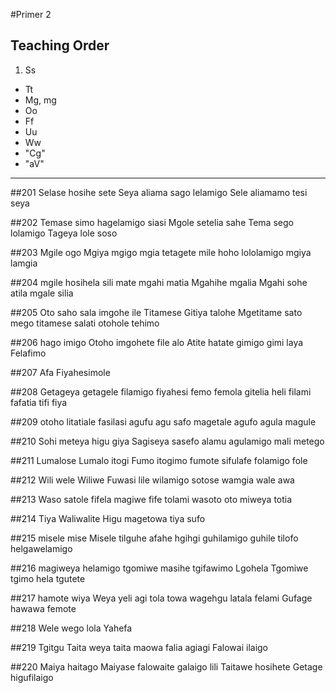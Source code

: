 
#Primer 2

## Teaching Order

1. Ss
* Tt
* Mg, mg
* Oo
* Ff
* Uu
* Ww
* "Cg"
* "aV"

***

##201
Selase
hosihe
sete
Seya
aliama
sago
lelamigo
Sele
aliamamo
tesi
seya

##202
Temase
simo
hagelamigo
siasi
Mgole
setelia
sahe
Tema
sego
lolamigo
Tageya
lole
soso

##203
Mgile
ogo
Mgiya
mgigo
mgia
tetagete
mile
hoho
lololamigo
mgiya
lamgia

##204
mgile
hosihela
sili
mate
mgahi
matia
Mgahihe
mgalia
Mgahi
sohe
atila
mgale
silia

##205
Oto
saho
sala
imgohe
ile
Titamese
Gitiya
talohe
Mgetitame
sato
mego
titamese
salati
otohole
tehimo

##206
hago
imigo
Otoho
imgohete
file
alo
Atite
hatate
gimigo
gimi
laya
Felafimo

##207
Afa
Fiyahesimole

##208
Getageya
getagele
filamigo
fiyahesi
femo
femola
gitelia
heli
filami
fafatia
tifi
fiya

##209
otoho
litatiale
fasilasi
agufu
agu
safo
magetale
agufo
agula
magule

##210
Sohi
meteya
higu
giya
Sagiseya
sasefo
alamu
agulamigo
mali
metego

##211
Lumalose
Lumalo
itogi
Fumo
itogimo
fumote
sifulafe
folamigo
fole

##212
Wili
wele
Wiliwe
Fuwasi
lile
wilamigo
sotose
wamgia
wale
awa

##213
Waso
satole
fifela
magiwe
fife
tolami
wasoto
oto
miweya
totia

##214
Tiya
Waliwalite
Higu
magetowa
tiya
sufo

##215
misele
mise
Misele
tilguhe
afahe
hgihgi
guhilamigo
guhile
tilofo
helgawelamigo

##216
magiweya
helamigo
tgomiwe
masihe
tgifawimo
Lgohela
Tgomiwe
tgimo
hela
tgutete

##217
hamote
wiya
Weya
yeli
agi
tola
towa
wagehgu
latala
felami
Gufage
hawawa
femote

##218
Wele
wego
lola
Yahefa

##219
Tgitgu
Taita
weya
taita
maowa
falia
agiagi
Falowai
ilaigo

##220
Maiya
haitago
Maiyase
falowaite
galaigo
lili
Taitawe
hosihete
Getage
higufilaigo